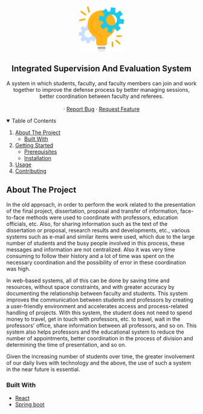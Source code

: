 <!-- PROJECT LOGO -->
<br />
<p align="center">
  <img src="doc/images/logo.png" alt="Logo" width="120" height="120">

  <h2 align="center">Integrated Supervision And Evaluation System</h2>

  <p align="center">
    A system in which students, faculty, and faculty members can join and work together to improve the defense process by better managing sessions, better coordination between faculty and referees. 
    <br />
    <br />
    ·
    <a href="https://github.com/Borjianamin98/supervision-and-evaluation-system/issues">Report Bug</a>
    ·
    <a href="https://github.com/Borjianamin98/supervision-and-evaluation-system/issues">Request Feature</a>
  </p>
</p>

<!-- TABLE OF CONTENTS -->
<details open="open">
  <summary>Table of Contents</summary>
  <ol>
    <li>
      <a href="#about-the-project">About The Project</a>
      <ul>
        <li><a href="#built-with">Built With</a></li>
      </ul>
    </li>
    <li>
      <a href="#getting-started">Getting Started</a>
      <ul>
        <li><a href="#prerequisites">Prerequisites</a></li>
        <li><a href="#installation">Installation</a></li>
      </ul>
    </li>
    <li><a href="#usage">Usage</a></li>
    <li><a href="#contributing">Contributing</a></li>
  </ol>
</details>

## About The Project

In the old approach, in order to perform the work related to the presentation of the final project, dissertation, proposal and transfer of information, face-to-face methods were used to coordinate with professors, education officials, etc. Also, for sharing information such as the text of the dissertation or proposal, research results and developments, etc., various systems such as e-mail and similar items were used, which due to the large number of students and the busy people involved in this process, these messages and information are not centralized. Also it was very time consuming to follow their history and a lot of time was spent on the necessary coordination and the possibility of error in these coordination was high.

In web-based systems, all of this can be done by saving time and resources, without space constraints, and with greater accuracy by documenting the relationship between faculty and students. This system improves the communication between students and professors by creating a user-friendly environment and accelerates access and process-related handling of projects. With this system, the student does not need to spend money to travel, get in touch with professors, etc. to travel, wait in the professors' office, share information between all professors, and so on. This system also helps professors and the educational system to reduce the number of appointments, better coordination in the process of division and determining the time of presentation, and so on.

Given the increasing number of students over time, the greater involvement of our daily lives with technology and the above, the use of such a system in the near future is essential. 

### Built With

* [React](https://reactjs.org/)
* [Spring boot](https://spring.io/projects/spring-boot)


